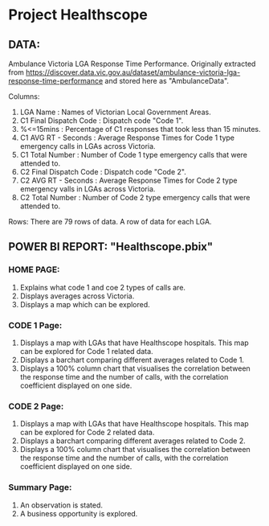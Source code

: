 # Project Healthscope

## DATA:

Ambulance Victoria LGA Response Time Performance. 
Originally extracted from https://discover.data.vic.gov.au/dataset/ambulance-victoria-lga-response-time-performance and stored here as "AmbulanceData".

Columns:
  1. LGA Name                : Names of Victorian Local Government Areas.
  2. C1 Final Dispatch Code  : Dispatch code "Code 1".
  4. %<=15mins               : Percentage of C1 responses that took less than 15 minutes.
  5. C1 AVG RT - Seconds     : Average Response Times for Code 1 type emergency calls in LGAs across Victoria.
  6. C1 Total Number         : Number of Code 1 type emergency calls that were attended to.
  7. C2 Final Dispatch Code  : Dispatch code "Code 2".
  8. C2 AVG RT - Seconds     : Average Response Times for Code 2 type emergency valls in LGAs across Victoria.
  9. C2 Total Number         : Number of Code 2 type emergency calls that were attended to.

Rows:
  There are 79 rows of data. A row of data for each LGA.

## POWER BI REPORT:   "Healthscope.pbix"

### HOME PAGE:
  
  1. Explains what code 1 and coe 2 types of calls are.
  2. Displays averages across Victoria.
  3. Displays a map which can be explored.

### CODE 1 Page:

  1. Displays a map with LGAs that have Healthscope hospitals. This map can be explored for Code 1 related data.
  2. Displays a barchart comparing different averages related to Code 1.
  3. Displays a 100% column chart that visualises the correlation between the response time and the number of calls, with the correlation  coefficient displayed on one side.

### CODE 2 Page:

  1. Displays a map with LGAs that have Healthscope hospitals. This map can be explored for Code 2 related data.
  2. Displays a barchart comparing different averages related to Code 2.
  3. Displays a 100% column chart that visualises the correlation between the response time and the number of calls, with the correlation  coefficient displayed on one side.

### Summary Page:

  1. An observation is stated.
  2. A business opportunity is explored.






